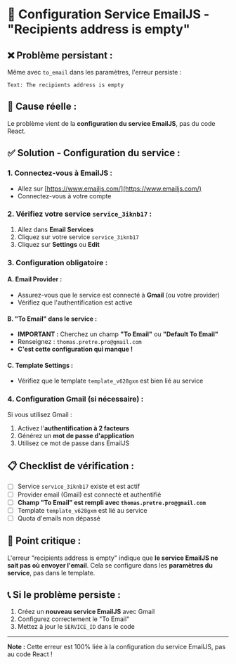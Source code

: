 # 🔧 Configuration Service EmailJS - "Recipients address is empty"

## ❌ **Problème persistant :**
Même avec `to_email` dans les paramètres, l'erreur persiste :
```
Text: The recipients address is empty
```

## 🎯 **Cause réelle :**
Le problème vient de la **configuration du service EmailJS**, pas du code React.

## ✅ **Solution - Configuration du service :**

### **1. Connectez-vous à EmailJS :**
- Allez sur [https://www.emailjs.com/](https://www.emailjs.com/)
- Connectez-vous à votre compte

### **2. Vérifiez votre service `service_3iknb17` :**
1. Allez dans **Email Services**
2. Cliquez sur votre service `service_3iknb17`
3. Cliquez sur **Settings** ou **Edit**

### **3. Configuration obligatoire :**

#### **A. Email Provider :**
- Assurez-vous que le service est connecté à **Gmail** (ou votre provider)
- Vérifiez que l'authentification est active

#### **B. "To Email" dans le service :**
- **IMPORTANT :** Cherchez un champ **"To Email"** ou **"Default To Email"**
- Renseignez : `thomas.pretre.pro@gmail.com`
- **C'est cette configuration qui manque !**

#### **C. Template Settings :**
- Vérifiez que le template `template_v628gxm` est bien lié au service

### **4. Configuration Gmail (si nécessaire) :**
Si vous utilisez Gmail :
1. Activez l'**authentification à 2 facteurs**
2. Générez un **mot de passe d'application**
3. Utilisez ce mot de passe dans EmailJS

## 📋 **Checklist de vérification :**

- [ ] Service `service_3iknb17` existe et est actif
- [ ] Provider email (Gmail) est connecté et authentifié
- [ ] **Champ "To Email" est rempli avec `thomas.pretre.pro@gmail.com`**
- [ ] Template `template_v628gxm` est lié au service
- [ ] Quota d'emails non dépassé

## 🚨 **Point critique :**
L'erreur "recipients address is empty" indique que **le service EmailJS ne sait pas où envoyer l'email**. Cela se configure dans les **paramètres du service**, pas dans le template.

## 📞 **Si le problème persiste :**
1. Créez un **nouveau service EmailJS** avec Gmail
2. Configurez correctement le "To Email"
3. Mettez à jour le `SERVICE_ID` dans le code

---
**Note :** Cette erreur est 100% liée à la configuration du service EmailJS, pas au code React !